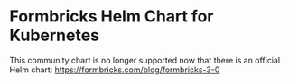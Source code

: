 # Formbricks Helm Chart for Kubernetes

This community chart is no longer supported now that there is an official Helm chart:
https://formbricks.com/blog/formbricks-3-0
